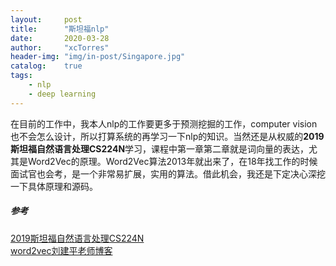 ```yaml
---
layout:     post
title:      "斯坦福nlp"
date:       2020-03-28
author:     "xcTorres"
header-img: "img/in-post/Singapore.jpg"
catalog:    true
tags:
    - nlp
    - deep learning
---  
```


在目前的工作中，我本人nlp的工作要更多于预测挖掘的工作，computer vision也不会怎么设计，所以打算系统的再学习一下nlp的知识。当然还是从权威的**2019斯坦福自然语言处理CS224N**学习，课程中第一章第二章就是词向量的表达，尤其是Word2Vec的原理。Word2Vec算法2013年就出来了，在18年找工作的时候面试官也会考，是一个非常易扩展，实用的算法。借此机会，我还是下定决心深挖一下具体原理和源码。

##### 参考
[2019斯坦福自然语言处理CS224N](https://www.bilibili.com/video/BV1s4411N7fC?p=2)  
[word2vec刘建平老师博客](https://www.cnblogs.com/pinard/p/7160330.html)  






